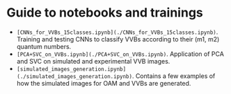 # Guide to notebooks and trainings

- `[CNNs_for_VVBs_15classes.ipynb](./CNNs_for_VVBs_15classes.ipynb)`. Training and testing CNNs to classify VVBs according to their (m1, m2) quantum numbers.
- `[PCA+SVC_on_VVBs.ipynb](./PCA+SVC_on_VVBs.ipynb)`. Application of PCA and SVC on simulated and experimental VVB images.
- `[simulated_images_generation.ipynb](./simulated_images_generation.ipynb)`. Contains a few examples of how the simulated images for OAM and VVBs are generated.

